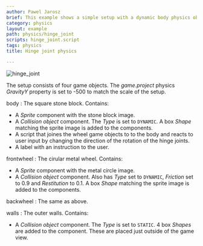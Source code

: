 ```yaml
---
author: Pawel Jarosz
brief: This example shows a simple setup with a dynamic body physics object and two dynamic wheel physics object joined together with a joint of type "hinge". The hinge joint can simulate an axle or a pin on which other object is rotating in respect to the base. The example shows how to create, destroy and change properties of the joints.
category: physics
layout: example
path: physics/hinge_joint
scripts: hinge_joint.script
tags: physics
title: Hinge joint physics

---
```


![hinge_joint](hinge_joint.png)

The setup consists of four game objects. The *game.project* physics *GravityY* property is set to -500 to match the scale of the setup.

body
: The square stone block. Contains:
  - A *Sprite* component with the stone block image.
  - A *Collision object* component. The *Type* is set to `DYNAMIC`. A box *Shape* matching the sprite image is added to the components.
  - A script that joines the wheel game objects to to the body and reacts to user input by changing the direction of the rotation of the hinge joints.
  - A label with an instruction to the user.

frontwheel
: The cirular metal wheel. Contains:
  - A *Sprite* component with the metal circle image.
  - A *Collision object* component. Also has *Type* set to `DYNAMIC`, *Friction* set to 0.9 and *Restitution* to 0.1. A box *Shape* matching the sprite image is added to the components.

backwheel
: The same as above.

walls
: The outer walls. Contains:
  - A *Collision object* component. The *Type* is set to `STATIC`. 4 box *Shapes* are added to the component. These are placed just outside of the game view.